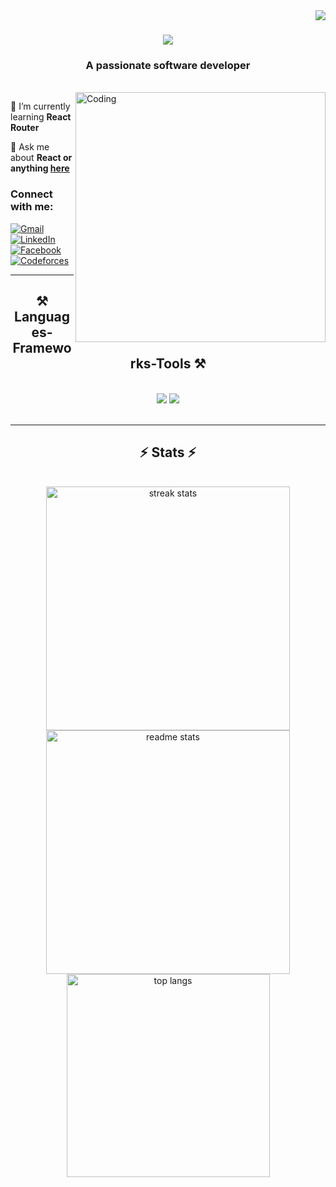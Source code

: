 <img align="right" src="https://komarev.com/ghpvc/?username=sajid-afnan&label=Profile%20views&color=0e75b6&style=flat" />

<h1 align="center">
    <img src="https://readme-typing-svg.herokuapp.com/?font=Righteous&size=35&center=true&vCenter=true&width=500&height=70&duration=4000&lines=Hi+There!+👋;+I'm+Sajid+Afnan!;" />
</h1>

<h3 align="center">A passionate software developer</h3>

<br/>

<img align="right" alt="Coding" width="400" src="https://i.pinimg.com/originals/ef/09/36/ef0936558e58d6bebf73fee2ae895fe3.gif">

<div align="left">

 🌱 I’m currently learning **React Router**

💬 Ask me about **React or anything [here](https://github.com/SAJID-AFNAN/SAJID-AFNAN/issues)**

 </div>

 <h3 align="left">Connect with me:</h3>
<p align="left">
<a href="mailto:sajidafnan91@gmail.com">
    <img alt="Gmail" align="center" src="https://img.shields.io/badge/Gmail-333333?style=for-the-badge&logo=gmail&logoColor=red" />
</a>
<a href="https://linkedin.com/in/sajid-afnan" target="_blank">
    <img align="center" src="https://img.shields.io/badge/LinkedIn-0077B5?style=for-the-badge&logo=linkedin&logoColor=white" alt="LinkedIn"/>
</a>
<a href="https://www.facebook.com/md.afnan.14473" target="_blank">
    <img align="center" src="https://img.shields.io/badge/-Facebook-blueviolet?style=for-the-badge&logo=Facebook&logoColor=white" alt="Facebook"/>
</a>
<a href="https://codeforces.com/profile/Sajid_Afnan" target="_blank">
    <img align="center" src="https://img.shields.io/badge/-SAJID-orange?style=for-the-badge&logo=Codeforces&logoColor=white" alt="Codeforces"/>
</a>
<!-- <a href="https://discord.gg/Asif#0077" target="_blank"><img align="center" src="https://img.shields.io/badge/-Asif%230077-blueviolet?style=flat-square&logo=Discord&logoColor=white&link=https://discord.gg/Asif#0077" alt="Discord"/></a>
</p> -->
 
<!--<div align="center"> 
  <a href="mailto:sajidafnan91@gmail.com">
    <img src="https://img.shields.io/badge/Gmail-333333?style=for-the-badge&logo=gmail&logoColor=red" />
  </a>
  <a href="https://linkedin.com/in/sajid-afnan" target="_blank">
    <img src="https://img.shields.io/badge/LinkedIn-0077B5?style=for-the-badge&logo=linkedin&logoColor=white" target="_blank" />
  </a>
 <a href="https://x.com/M_Sajid_Afnan?t=rKHZ_cv9bHydDF9WYmfogg&s=07" target="_blank">
    <img src="https://img.shields.io/badge/X-0077B5?style=for-the-badge&logo=X&logoColor=black" target="_blank" />
  </a>
  <a href="https://salesp07.github.io" target="_blank">
     <img src="https://img.shields.io/badge/Portfolio-FF5722?style=for-the-badge&logo=todoist&logoColor=white" target="_blank" /> sqlite, safari, google-chrome are other good icon options
  </a>
</div> -->

 <hr/>
 
<h2 align="center">⚒️ Languages-Frameworks-Tools ⚒️</h2>
<br/>
<div align="center">
    <img src="https://skillicons.dev/icons?i=react,bootstrap,html,css,vscode,github,figma,git" />
    <img src="https://skillicons.dev/icons?i=javascript,mongodb,c,java,mysql,tailwind" /><br>
</div>

<br/>
<hr/>

<!-- <div align="center">
  <h2>🐍 My Contributions 🐍</h2>
  <br>
  <img alt="snake eating my contributions" src="https://raw.githubusercontent.com/salesp07/salesp07/output/github-contribution-grid-snake.svg" />
  
  <br/><br/><br/>
</div> -->

<!-- <hr/> -->

<h2 align="center">⚡ Stats ⚡</h2>
<br>
<div align=center>
<!-- <img align="center" src="https://github-readme-stats.vercel.app/api?username=sajid-afnan&show_icons=true&locale=en" alt="sajid-afnan" /> -->

  <img width=390 src="https://github-readme-streak-stats.herokuapp.com/?user=sajid-afnan&count_private=true&theme=react&border_radius=10" alt="streak stats"/>

  <img width=390 src="https://github-readme-stats.vercel.app/api?username=sajid-afnan&show_icons=true&locale=en&count_private=true&show_icons=true&theme=react&rank_icon=github&border_radius=10" alt="readme stats" />
  <br/>
  <img width=325 align="center" src="https://github-readme-stats.vercel.app/api/top-langs?username=sajid-afnan&langs_count=8&layout=compact&theme=react&border_radius=10&exclude_repo=github-readme-stats" alt="top langs" />
</div>

<br/>
<!-- <br/> -->

<!-- <hr/> -->

<!-- <br/>

<div align="center">
<a href='https://ko-fi.com/V7V4RAK9C' target='_blank'><img height='64' style='border:0px;height:64px;' src='https://storage.ko-fi.com/cdn/kofi1.png?v=3' border='0' alt='Buy Me a Coffee at ko-fi.com' /></a>
</div>

<br/> -->
